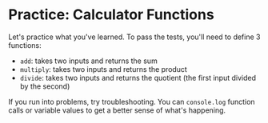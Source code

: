 # Practice: Calculator Functions

Let's practice what you've learned. To pass the tests, you'll need to define 3
functions:

- `add`: takes two inputs and returns the sum
- `multiply`: takes two inputs and returns the product
- `divide`: takes two inputs and returns the quotient (the first input divided
  by the second)

If you run into problems, try troubleshooting. You can `console.log` function
calls or variable values to get a better sense of what's happening.
